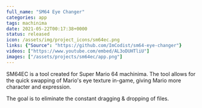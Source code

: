 ```yaml
---
full_name: "SM64 Eye Changer"
categories: app
tags: machinima
date: 2021-05-22T00:17:38+0000
status: released
icon: /assets/img/project_icons/sm64ec.png
links: {"Source": "https://github.com/ImCodist/sm64-eye-changer"}
videos: ["https://www.youtube.com/embed/AL3oDUHTliU"]
images: ["/assets/projects/sm64ec/app.png"]
---
```


SM64EC is a tool created for Super Mario 64 machinima. The tool allows for the quick swapping of Mario's eye texture in-game, giving Mario more character and expression.

The goal is to eliminate the constant dragging & dropping of files.